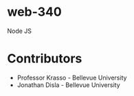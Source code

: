 # web-340
Node JS
# Contributors
- Professor Krasso - Bellevue University
- Jonathan Disla - Bellevue University
